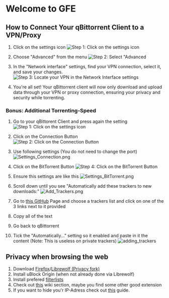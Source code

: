# Welcome to GFE

## How to Connect Your qBittorrent Client to a VPN/Proxy

1. Click on the settings icon
   ![Step 1: Click on the settings icon](https://lookimg.com/images/2024/01/25/QLIk2U.png)

2. Choose "Advanced" from the menu
   ![Step 2: Select "Advanced](https://lookimg.com/images/2024/01/25/QLIoYn.png)

3. In the "Network interface" settings, find your VPN connection, select it, and save your changes.
   ![Step 3: Locate your VPN in the Network Interface settings](https://lookimg.com/images/2024/01/25/QLIunq.png)

4. You're all set! Your qBittorrent client will now only download and upload data through your VPN or proxy connection, ensuring your privacy and security while torrenting.

### Bonus: Additional Torrenting-Speed

1. Go to your qBittorent Client and press again the setting
   ![Step 1: Click on the settings icon](https://lookimg.com/images/2024/01/25/QLIk2U.png)

2. Click on the Connection Button
   ![Step 2: Click on the Connection Button](https://lookimg.com/images/2024/01/26/QLJkDv.png)

3. Use following settings (You do not need to change the port)
   ![Settings_Connection.png](https://lookimg.com/images/2024/01/26/QLJo5E.png)

4. Click on the BitTorrent Button
   ![Step 4: Click on the BitTorrent Button](https://lookimg.com/images/2024/01/26/QLJ8Bd.png)

5. Ensure this settings are like this
   ![Settings_BitTorrent.png](https://lookimg.com/images/2024/01/26/QLJfc9.png)

6. Scroll down until you see "Automatically add these trackers to new downloads:"
   ![Add_Trackers.png](https://lookimg.com/images/2024/01/26/QLJh3t.png)

7. Go to [this GitHub](https://github.com/ngosang/trackerslist#lists) Page and choose a trackers list and click on one of the 3 links next to it provided

8. Copy all of the text

9. Go back to qBittorrent

10. Tick the "Automatically..." setting so it enabled and paste in it the content (Note: This is useless on private trackers)
    ![adding_trackers](https://lookimg.com/images/2024/01/26/QLJd78.png)

## Privacy when browsing the web

1. Download [Firefox](https://www.mozilla.org/en-US/firefox/new/)/[Librewolf (Privacy fork)](https://librewolf.net/installation/)
2. Install uBlock Origin (when not already done via Librewolf)
3. Install prefered [filterlists](https://github.com/yokoffing/filterlists)
4. Check out [this](https://fmhy.pages.dev/internet-tools#browser-extensions) wiki section, maybe you find some other good extension
5. If you want to hide you'r IP-Adress check out [this](https://016622.xyz/guides/cloudflare#unlimited-proxy-data) guide.

